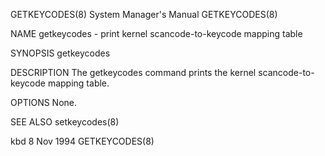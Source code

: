 GETKEYCODES(8)							    System Manager's Manual							GETKEYCODES(8)

NAME
       getkeycodes - print kernel scancode-to-keycode mapping table

SYNOPSIS
       getkeycodes

DESCRIPTION
       The getkeycodes command prints the kernel scancode-to-keycode mapping table.

OPTIONS
       None.

SEE ALSO
       setkeycodes(8)

kbd									  8 Nov 1994								GETKEYCODES(8)
